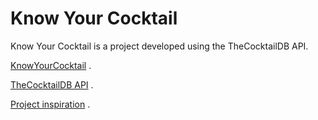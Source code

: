 # Know Your Cocktail

Know Your Cocktail is a project developed using the TheCocktailDB API. 


[KnowYourCocktail]() .

[TheCocktailDB API](https://www.thecocktaildb.com/) .

[Project inspiration](https://www.udemy.com/course/react-tutorial-and-projects-course/?referralCode=FEE6A921AF07E2563CEF) .